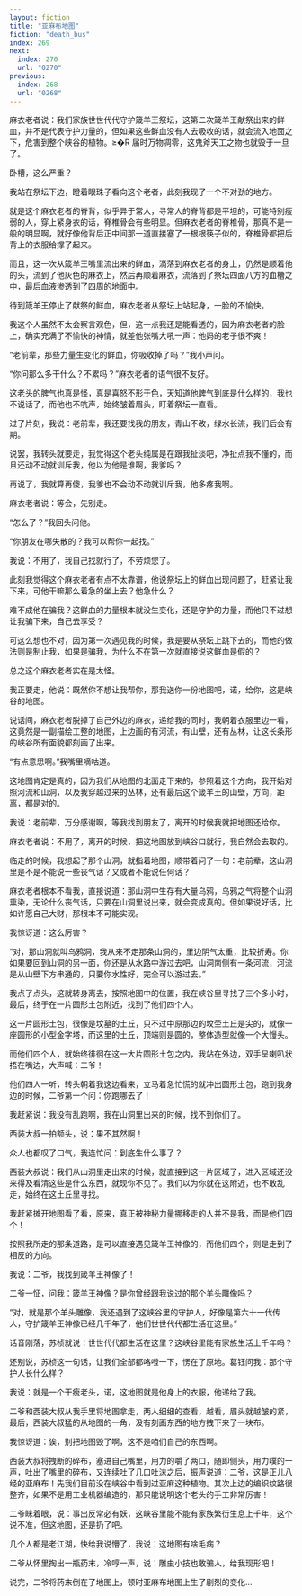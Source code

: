 ```yaml
---
layout: fiction
title: "亚麻布地图"
fiction: "death_bus"
index: 269
next:
  index: 270
  url: "0270"
previous:
  index: 268
  url: "0268"
---
```

麻衣老者说：我们家族世世代代守护箴羊王祭坛，这第二次箴羊王献祭出来的鲜血，并不是代表守护力量的，但如果这些鲜血没有人去吸收的话，就会流入地面之下，危害到整个峡谷的植物。≥�R  届时万物凋零，这鬼斧天工之物也就毁于一旦了。

卧槽，这么严重？

我站在祭坛下边，瞪着眼珠子看向这个老者，此刻我现了一个不对劲的地方。

就是这个麻衣老者的脊背，似乎异于常人，寻常人的脊背都是平坦的，可能特别瘦弱的人，穿上紧身衣的话，脊椎骨会有些明显。但麻衣老者的脊椎骨，那真不是一般的明显啊，就好像他背后正中间那一道直接塞了一根根筷子似的，脊椎骨都把后背上的衣服给撑了起来。

而且，这一次从箴羊王嘴里流出来的鲜血，滴落到麻衣老者的身上，仍然是顺着他的头，流到了他灰色的麻衣上，然后再顺着麻衣，流落到了祭坛四面八方的血槽之中，最后血液渗透到了四周的地面中。

待到箴羊王停止了献祭的鲜血，麻衣老者从祭坛上站起身，一脸的不愉快。

我这个人虽然不太会察言观色，但，这一点我还是能看透的，因为麻衣老者的脸上，确实充满了不愉快的神情，就差他张嘴大吼一声：他妈的老子很不爽！

“老前辈，那些力量生变化的鲜血，你吸收掉了吗？”我小声问。

“你问那么多干什么？不累吗？”麻衣老者的语气很不友好。

这老头的脾气也真是怪，真是喜怒不形于色，天知道他脾气到底是什么样的，我也不说话了，而他也不吭声，始终皱着眉头，盯着祭坛一直看。

过了片刻，我说：老前辈，我还要找我的朋友，青山不改，绿水长流，我们后会有期。

说罢，我转头就要走，我觉得这个老头纯属是在跟我扯淡吧，净扯点我不懂的，而且还动不动就训斥我，他以为他是谁啊，我爹吗？

再说了，我就算再傻，我爹也不会动不动就训斥我，他多疼我啊。

麻衣老者说：等会，先别走。

“怎么了？”我回头问他。

“你朋友在哪失散的？我可以帮你一起找。”

我说：不用了，我自己找就行了，不劳烦您了。

此刻我觉得这个麻衣老者有点不太靠谱，他说祭坛上的鲜血出现问题了，赶紧让我下来，可他干嘛那么着急的坐上去？他急什么？

难不成他在骗我？这鲜血的力量根本就没生变化，还是守护的力量，而他只不过想让我骗下来，自己去享受？

可这么想也不对，因为第一次遇见我的时候，我是要从祭坛上跳下去的，而他的做法则是制止我，如果是骗我，为什么不在第一次就直接说这鲜血是假的？

总之这个麻衣老者实在是太怪。

我正要走，他说：既然你不想让我帮你，那我送你一份地图吧，诺，给你，这是峡谷的地图。

说话间，麻衣老者脱掉了自己外边的麻衣，递给我的同时，我朝着衣服里边一看，这竟然是一副描绘工整的地图，上边画的有河流，有山壁，还有丛林，让这长条形的峡谷所有面貌都刻画了出来。

“有点意思啊。”我嘴里嘀咕道。

这地图肯定是真的，因为我们从地图的北面走下来的，参照着这个方向，我开始对照河流和山洞，以及我穿越过来的丛林，还有最后这个箴羊王的山壁，方向，距离，都是对的。

我说：老前辈，万分感谢啊，等我找到朋友了，离开的时候我就把地图还给你。

麻衣老者说：不用了，离开的时候，把这地图放到峡谷口就行，我自然会去取的。

临走的时候，我想起了那个山洞，就指着地图，顺带着问了一句：老前辈，这山洞里是不是不能说一些丧气话？又或者不能说任何话？

麻衣老者根本不看我，直接说道：那山洞中生存有大量乌鸦，乌鸦之气将整个山洞熏染，无论什么丧气话，只要在山洞里说出来，就会变成真的。但如果说好话，比如许愿自己大财，那根本不可能实现。

我惊讶道：这么厉害？

“对，那山洞就叫乌鸦洞，我从来不走那条山洞的，里边阴气太重，比较折寿。你如果要回到山洞的另一面，你还是从水路中游过去吧，山洞南侧有一条河流，河流是从山壁下方串通的，只要你水性好，完全可以游过去。”

我点了点头，这就转身离去，按照地图中的位置，我在峡谷里寻找了三个多小时，最后，终于在一片圆形土包附近，找到了他们四个人。

这一片圆形土包，很像是坟墓的土丘，只不过中原那边的坟茔土丘是尖的，就像一座圆形的小型金字塔，而这里的土丘，顶端则是圆的，整体造型就像一个大馒头。

而他们四个人，就始终徘徊在这一大片圆形土包之内，我站在外边，双手呈喇叭状捂在嘴边，大声喊：二爷！

他们四人一听，转头朝着我这边看来，立马着急忙慌的就冲出圆形土包，跑到我身边的时候，二爷第一个问：你跑哪去了！

我赶紧说：我没有乱跑啊，我在山洞里出来的时候，找不到你们了。

西装大叔一拍额头，说：果不其然啊！

众人也都叹了口气，我连忙问：到底生什么事了？

西装大叔说：我们从山洞里走出来的时候，就直接到这一片区域了，进入区域还没来得及看清这些是什么东西，就现你不见了。我们以为你就在这附近，也不敢乱走，始终在这土丘里寻找。

我赶紧摊开地图看了看，原来，真正被神秘力量挪移走的人并不是我，而是他们四个！

按照我所走的那条道路，是可以直接遇见箴羊王神像的，而他们四个，则是走到了相反的方向。

我说：二爷，我找到箴羊王神像了！

二爷一怔，问我：箴羊王神像？是你曾经跟我说过的那个羊头雕像吗？

“对，就是那个羊头雕像，我还遇到了这峡谷里的守护人，好像是第六十一代传人，守护箴羊王神像已经几千年了，他们世世代代都生活在这里。”

话音刚落，苏桢就说：世世代代都生活在这里？这峡谷里能有家族生活上千年吗？

还别说，苏桢这一句话，让我们全部都咯噔一下，愣在了原地。葛钰问我：那个守护人长什么样？

我说：就是一个干瘦老头，诺，这地图就是他身上的衣服，他递给了我。

二爷和西装大叔从我手里将地图拿走，两人细细的查看，越看，眉头就越皱的紧，最后，西装大叔猛的从地图的一角，没有刻画东西的地方拽下来了一块布。

我惊讶道：诶，别把地图毁了啊，这不是咱们自己的东西啊。

西装大叔将拽断的碎布，塞进自己嘴里，用力的嚼了两口，随即侧头，用力噗的一声，吐出了嘴里的碎布，又连续吐了几口吐沫之后，振声说道：二爷，这是正儿八经的亚麻布！先我们目前没在峡谷中看到过亚麻这种植物。其次上边的编织纹路很整齐，如果不是用工业机器编造的，那只能说明这个老头的手工非常厉害！

二爷眯着眼，说：事出反常必有妖，这峡谷里能不能有家族繁衍生息上千年，这个说不准，但这地图，还是扔了吧。

几个人都是老江湖，快给我说懵了，我说：这地图有啥毛病？

二爷从怀里掏出一瓶药末，冷哼一声，说：雕虫小技也敢骗人，给我现形吧！

说完，二爷将药末倒在了地图上，顿时亚麻布地图上生了剧烈的变化...